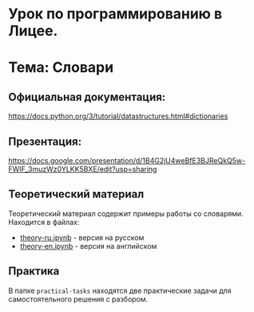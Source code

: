 # Урок по программированию в Лицее.
# Тема: Словари

## Официальная документация: 

https://docs.python.org/3/tutorial/datastructures.html#dictionaries 

## Презентация: 

https://docs.google.com/presentation/d/1B4G2jU4weBfE3BJReQkQ5w-FWIF_3muzWz0YLKK5BXE/edit?usp=sharing

## Теоретический материал

Теоретический материал содержит примеры работы со словарями.
Находится в файлах:
- [theory-ru.ipynb](theory-en.ipynb) - версия на русском
- [theory-en.ipynb](theory-ru.ipynb) - версия на английском

## Практика

В папке `practical-tasks` находятся две практические задачи для самостоятельного решения с разбором.


